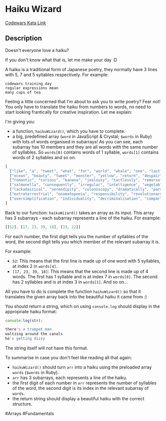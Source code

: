# Haiku Wizard

[Codewars Kata Link](https://www.codewars.com/kata/595f4df2e8f12961ab00007f/python)

## Description

Doesn't everyone love a haiku?

If you don't know what that is, let me make your day :D

A haiku is a traditional form of Japanese poetry, they normally have 3 lines with 5, 7 and 5 syllables respectively. For example:

```
codewars training day
regular expressions mean
many cups of tea
```

Feeling a little concerned that I'm about to ask you to write poetry? Fear not! You only have to translate the haiku from numbers to words, no need to start looking frantically for creative inspiration. Let me explain:

I'm giving you:

- a function, `haikuWizard()`, which you have to complete.
- a big, predefined array (`word` in JavaScript & Crystal; `$words` in Ruby) with lots of words organised in subarrays! As you can see, each subarray has 10 members and they are all words with the same number of syllables. So `words[0]` contains words of 1 syllable, `words[1]` contains words of 2 syllables and so on.

```javascript
[
  ["like", "a", "tweet", "what", "for", "world", "whale", "one", "last", "sun"],
  ["ocean", "beauty", "tweet", "monster", "yellow", "return", "despair", "flower", "return", "contrast"],
  ["romantic", "curious", "banana", "jealousy", "tactlessly", "remorseful", "follower", "elephant", "however", "instagram"],
  ["salmonella", "consequently", "irregular", "intelligence", "vegetable", "ordinary", "alternative", "watermelon", "controversial", "marijuana"],
  ["lackadaisical", "serendipity", "colonoscopy", "dramatically", "parsimonius", "imagination", "electricity", "diabolical", "deforestation", "abomination"],
  ["extraterrestrial", "onomatopoeia", "responsibility", "revolutionary", "generalisation", "enthusiastically", "biodiversity", "veterinarian", "characteristically", "indefatigable"],
  ["oversimplification", "individuality", "decriminalisation", "compartmentalisation", "anaesthesiologist", "industrialisation", "buckminsterfullerene", "irresponsibility", "autobiographical", "utilitarianism"]
]
```

Back to our function: `haikuWizard()` takes an array as its input. This array has 3 subarrays - each subarray represents a line of the haiku. For example:

```javascript
[[52], [17, 23, 39, 18], [33, 22]]
```

For each number, the first digit tells you the number of syllables of the word, the second digit tells you which member of the relevant subarray it is.

For example:

- `52`: This means that the first line is made up of one word with 5 syllables, at index 2 in `words[4]`.
- `[17, 23, 39, 18]`: This means that the second line is made up of 4 words. The first has 1 syllable and is at index 7 in `words[0]`. The second has 2 syllables and is at index 3 in `words[1]`. And so on...

All you have to do is complete the function `haikuWizard()` so that it translates the given array back into the beautiful haiku it came from :)

You should return a string, which on using `console.log` should display in the appropriate haiku format:

```javascript
console.log(str);

there's a trumpet man
waltzing around the canals
he's getting dizzy
```

The string itself will not have this format.

To summarise in case you don't feel like reading all that again:

- `haikuWizard()` should turn `arr` into a haiku using the preloaded array `words` (`$words` in Ruby).
- `arr` has 3 subarrays, each represents a line of the haiku.
- the first digit of each number in `arr` represents the number of syllables of the word, the second digit is its index in the relevant subarray of `words`.
- the return string should display a beautiful haiku with the correct structure.

#Arrays #Fundamentals